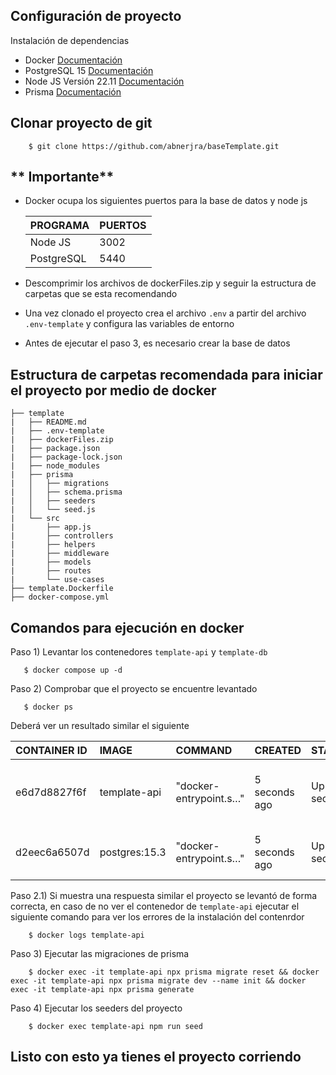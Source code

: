 ## Configuración de proyecto

Instalación de dependencias
- Docker [Documentación](https://docs.docker.com/engine/install/)
- PostgreSQL 15 [Documentación](https://www.postgresql.org/download/)
- Node JS Versión 22.11 [Documentación](https://nodejs.org/en/download/package-manager/)
- Prisma [Documentación](https://www.prisma.io/docs/getting-started?_gl=1*3lzlv3*_up*MQ..*_gs*MQ..)

## Clonar proyecto de git
```shell
    $ git clone https://github.com/abnerjra/baseTemplate.git
```

## ** Importante** 
- Docker ocupa los siguientes puertos para la base de datos y node js

    | PROGRAMA  | PUERTOS         |
    | :------------ | :------------ |
    | Node JS  | 3002  |
    | PostgreSQL  | 5440 |

- Descomprimir los archivos de dockerFiles.zip y seguir la estructura de carpetas que se esta recomendando
- Una vez clonado el proyecto crea el archivo `.env` a partir del archivo `.env-template` y configura las variables de entorno
- Antes de ejecutar el paso 3, es necesario crear la base de datos


## Estructura de carpetas recomendada para iniciar el proyecto por medio de docker

```
├── template
|   ├── README.md
|   ├── .env-template
|   ├── dockerFiles.zip
|   ├── package.json
|   ├── package-lock.json
|   ├── node_modules
|   ├── prisma
|   │   ├── migrations
|   │   ├── schema.prisma
|   │   ├── seeders
|   │   └── seed.js
|   └── src
|       ├── app.js
|       ├── controllers
|       ├── helpers
|       ├── middleware
|       ├── models
|       ├── routes
|       └── use-cases
├── template.Dockerfile
├── docker-compose.yml
```

## Comandos para ejecución en docker
Paso 1) Levantar los contenedores `template-api` y `template-db`
 ```shell
    $ docker compose up -d
```

Paso 2) Comprobar que el proyecto se encuentre levantado
 ```shell
    $ docker ps
```
Deberá ver un resultado similar el siguiente

| CONTAINER ID  | IMAGE         | COMMAND                | CREATED       | STATUS       | PORTS                                               | NAMES        |
| :------------ | :------------ | :--------------------- | :------------ | :----------- | :-------------------------------------------------- | :----------- |
| e6d7d8827f6f  | template-api  | "docker-entrypoint.s…" | 5 seconds ago | Up 4 seconds | 3000/tcp, 0.0.0.0:3002->3002/tcp, :::3002->3002/tcp | template-api |
| d2eec6a6507d  | postgres:15.3 | "docker-entrypoint.s…" | 5 seconds ago | Up 4 seconds | 0.0.0.0:5440->5432/tcp, :::5440->5432/tcp           | template-db  |


Paso 2.1) Si muestra una respuesta similar el proyecto se levantó de forma correcta, en caso de no ver el contenedor de `template-api` ejecutar el siguiente comando para ver los errores de la instalación del contenrdor
```shell
    $ docker logs template-api
```
Paso 3) Ejecutar las migraciones de prisma 

```shell
    $ docker exec -it template-api npx prisma migrate reset && docker exec -it template-api npx prisma migrate dev --name init && docker exec -it template-api npx prisma generate
```
Paso 4) Ejecutar los seeders del proyecto

```shell
    $ docker exec template-api npm run seed
```

## Listo con esto ya tienes el proyecto corriendo
